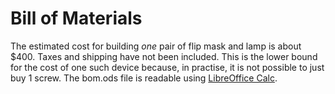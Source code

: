 # Bill of Materials

The estimated cost for building *one* pair of flip mask and lamp is
about $400. Taxes and shipping have not been included. This is the
lower bound for the cost of one such device because, in practise, it
is not possible to just buy 1 screw.  The bom.ods file is readable
using [LibreOffice Calc](http://www.libreoffice.org).





